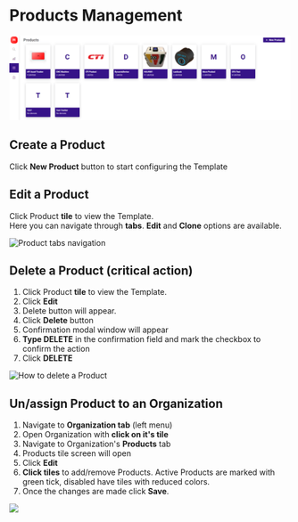 # Products Management



![Products general screen](../../../.gitbook/assets/products.png)

## Create a Product

Click **New Product** button to start configuring the Template

## Edit a Product

Click Product **tile** to view the Template.   
Here you can navigate through **tabs**. **Edit** and **Clone** options are available.

![Product tabs navigation](../../../.gitbook/assets/product_tabs_options.gif)

## Delete a Product \(critical action\)

1. Click Product **tile** to view the Template. 
2. Click **Edit**
3. Delete button will appear.
4. Click **Delete** button
5. Confirmation modal window will appear
6. **Type DELETE** in the confirmation field and mark the checkbox to confirm the action
7. Click **DELETE**

![How to delete a Product](../../../.gitbook/assets/product_delete.gif)

## Un/assign Product to an Organization

1. Navigate to **Organization tab** \(left menu\)
2. Open Organization with **click on it's tile**
3. Navigate to Organization's **Products** tab
4. Products tile screen will open
5. Click **Edit** 
6. **Click tiles** to add/remove Products. Active Products are marked with green tick, disabled have tiles with reduced colors. 
7. Once the changes are made click **Save**.

![](../../../.gitbook/assets/assign_product_to_org.gif)










